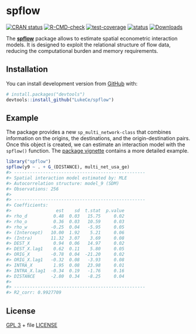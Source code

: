 
<!-- README.md is generated from README.Rmd. Please edit that file -->

# spflow

<!-- badges: start -->

[![CRAN
status](https://www.r-pkg.org/badges/version/spflow)](https://CRAN.R-project.org/package=spflow)
[![R-CMD-check](https://github.com/LukeCe/spflow/workflows/R-CMD-check/badge.svg)](https://github.com/LukeCe/spflow/actions)
[![test-coverage](https://codecov.io/gh/LukeCe/spflow/branch/master/graph/badge.svg)](https://github.com/LukeCe/spflow/actions)
[![status](https://tinyverse.netlify.com/badge/spflow)](https://CRAN.R-project.org/package=spflow)
[![Downloads](https://cranlogs.r-pkg.org/badges/spflow?color=brightgreen)](https://www.r-pkg.org/pkg/spflow)
<!-- badges: end -->

The [**spflow**](https://lukece.github.io/spflow/) package allows to
estimate spatial econometric interaction models. It is designed to
exploit the relational structure of flow data, reducing the
computational burden and memory requirements.

## Installation

<!-- You can install the released version of spflow from [CRAN](https://CRAN.R-project.org) with: -->
<!-- ``` r -->
<!-- install.packages("spflow") -->
<!-- ``` -->
<!-- And the  -->

You can install development version from [GitHub](https://github.com/)
with:

``` r
# install.packages("devtools")
devtools::install_github("LukeCe/spflow")
```

## Example

The package provides a new `sp_multi_network-class` that combines
information on the origins, the destinations, and the origin-destination
pairs. Once this object is created, we can estimate an interaction model
with the `spflow()` function. The [package
vignette](https://lukece.github.io/spflow/articles/paris_commute_flows.html)
contains a more detailed example.

``` r
library("spflow")
spflow(y9 ~ . + G_(DISTANCE), multi_net_usa_ge)
#> --------------------------------------------------
#> Spatial interaction model estimated by: MLE  
#> Autocorrelation structure: model_9 (SDM)  
#> Observations: 256  
#> 
#> --------------------------------------------------
#> Coefficients:
#>                 est    sd  t.stat  p.value
#> rho_d          0.48  0.03   15.75     0.02
#> rho_o          0.36  0.03   10.59     0.03
#> rho_w         -0.25  0.04   -5.95     0.05
#> (Intercept)   10.00  1.92    5.21     0.06
#> (Intra)       11.32  3.07    3.69     0.08
#> DEST_X         0.94  0.06   14.97     0.02
#> DEST_X.lag1    0.62  0.11    5.80     0.05
#> ORIG_X        -0.78  0.04  -21.20     0.02
#> ORIG_X.lag1   -0.32  0.08   -3.93     0.08
#> INTRA_X        1.95  0.08   23.98     0.01
#> INTRA_X.lag1  -0.34  0.19   -1.76     0.16
#> DISTANCE      -2.80  0.34   -8.25     0.04
#> 
#> --------------------------------------------------
#> R2_corr: 0.9927709
```

## License

[GPL 3](https://www.r-project.org/Licenses/GPL-3) + file
[LICENSE](LICENSE)
